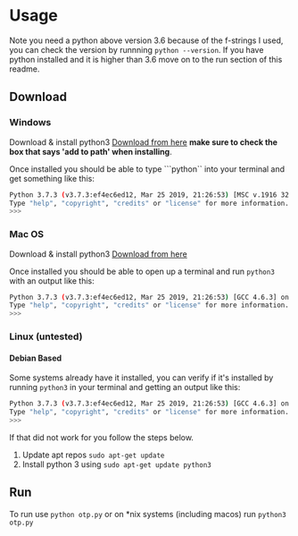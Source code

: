 # Usage

Note you need a python above version 3.6 because of the f-strings I used, you can check the version by runnning ```python --version```. If you have python installed and it is higher than 3.6 move on to the run section of this readme.

## Download

### Windows 
Download & install python3 [Download from here](https://www.python.org/downloads/) **make sure to check the box that says 'add to path' when installing**.

Once installed you should be able to type ```python`` into your terminal and get something like this:

```bash
Python 3.7.3 (v3.7.3:ef4ec6ed12, Mar 25 2019, 21:26:53) [MSC v.1916 32 bit (Intel)] on win32
Type "help", "copyright", "credits" or "license" for more information.
>>>
```

### Mac OS
Download & install python3 [Download from here](https://www.python.org/downloads/)

Once installed you should be able to open up a terminal and run ```python3``` with an output like this:

```bash
Python 3.7.3 (v3.7.3:ef4ec6ed12, Mar 25 2019, 21:26:53) [GCC 4.6.3] on linux2
Type "help", "copyright", "credits" or "license" for more information.
>>>
```

### Linux (untested)

#### Debian Based

Some systems already have it installed, you can verify if it's installed by running ```python3``` in your terminal and getting an output like this:
```bash
Python 3.7.3 (v3.7.3:ef4ec6ed12, Mar 25 2019, 21:26:53) [GCC 4.6.3] on linux2
Type "help", "copyright", "credits" or "license" for more information.
>>>
```

If that did not work for you follow the steps below.

1. Update apt repos ```sudo apt-get update```
2. Install python 3 using ```sudo apt-get update python3```

## Run

To run use ```python otp.py``` or on *nix systems (including macos) run ```python3 otp.py```
